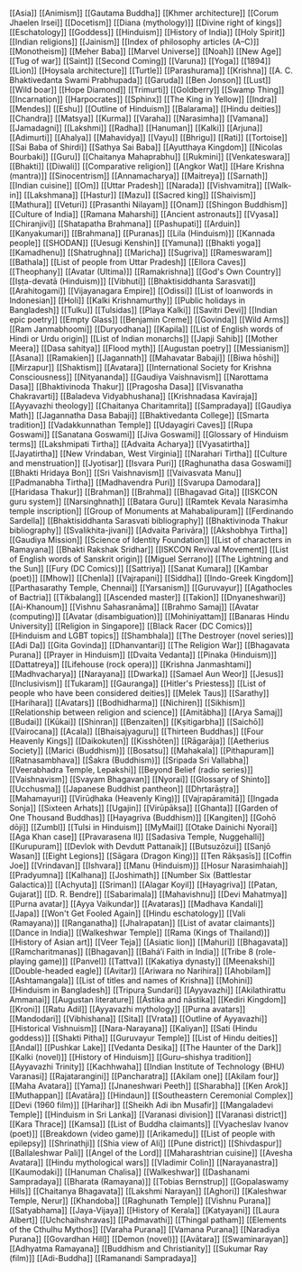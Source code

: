 [[Asia]]
[[Animism]]
[[Gautama Buddha]]
[[Khmer architecture]]
[[Corum Jhaelen Irsei]]
[[Docetism]]
[[Diana (mythology)]]
[[Divine right of kings]]
[[Eschatology]]
[[Goddess]]
[[Hinduism]]
[[History of India]]
[[Holy Spirit]]
[[Indian religions]]
[[Jainism]]
[[Index of philosophy articles (A–C)]]
[[Monotheism]]
[[Meher Baba]]
[[Marvel Universe]]
[[Noah]]
[[New Age]]
[[Tug of war]]
[[Saint]]
[[Second Coming]]
[[Varuna]]
[[Yoga]]
[[1894]]
[[Lion]]
[[Hoysala architecture]]
[[Turtle]]
[[Parashurama]]
[[Krishna]]
[[A. C. Bhaktivedanta Swami Prabhupada]]
[[Garuda]]
[[Ben Jonson]]
[[Lust]]
[[Wild boar]]
[[Hope Diamond]]
[[Trimurti]]
[[Goldberry]]
[[Swamp Thing]]
[[Incarnation]]
[[Harpocrates]]
[[Sphinx]]
[[The King in Yellow]]
[[Indra]]
[[Mendes]]
[[Eshu]]
[[Outline of Hinduism]]
[[Balarama]]
[[Hindu deities]]
[[Chandra]]
[[Matsya]]
[[Kurma]]
[[Varaha]]
[[Narasimha]]
[[Vamana]]
[[Jamadagni]]
[[Lakshmi]]
[[Radha]]
[[Hanuman]]
[[Kalki]]
[[Arjuna]]
[[Adimurti]]
[[Ahalya]]
[[Mahavidya]]
[[Vayu]]
[[Bhrigu]]
[[Rati]]
[[Tortoise]]
[[Sai Baba of Shirdi]]
[[Sathya Sai Baba]]
[[Ayutthaya Kingdom]]
[[Nicolas Bourbaki]]
[[Guru]]
[[Chaitanya Mahaprabhu]]
[[Rukmini]]
[[Venkateswara]]
[[Bhakti]]
[[Diwali]]
[[Comparative religion]]
[[Angkor Wat]]
[[Hare Krishna (mantra)]]
[[Sinocentrism]]
[[Annamacharya]]
[[Maitreya]]
[[Sarnath]]
[[Indian cuisine]]
[[Om]]
[[Uttar Pradesh]]
[[Narada]]
[[Vishvamitra]]
[[Walk-in]]
[[Lakshmana]]
[[Hastur]]
[[Mazu]]
[[Sacred king]]
[[Shaivism]]
[[Mathura]]
[[Veturi]]
[[Prasanthi Nilayam]]
[[Onam]]
[[Shingon Buddhism]]
[[Culture of India]]
[[Ramana Maharshi]]
[[Ancient astronauts]]
[[Vyasa]]
[[Chiranjivi]]
[[Shatapatha Brahmana]]
[[Pashupati]]
[[Arduin]]
[[Kanyakumari]]
[[Brahmana]]
[[Puranas]]
[[Lila (Hinduism)]]
[[Kannada people]]
[[SHODAN]]
[[Uesugi Kenshin]]
[[Yamuna]]
[[Bhakti yoga]]
[[Kamadhenu]]
[[Shatrughna]]
[[Maricha]]
[[Sugriva]]
[[Rameswaram]]
[[Bathala]]
[[List of people from Uttar Pradesh]]
[[Ellora Caves]]
[[Theophany]]
[[Avatar (Ultima)]]
[[Ramakrishna]]
[[God's Own Country]]
[[Iṣṭa-devatā (Hinduism)]]
[[Vibhuti]]
[[Bhaktisiddhanta Sarasvati]]
[[Arahitogami]]
[[Vijayanagara Empire]]
[[Odissi]]
[[List of loanwords in Indonesian]]
[[Holi]]
[[Kalki Krishnamurthy]]
[[Public holidays in Bangladesh]]
[[Tulku]]
[[Tulsidas]]
[[Playa Kalki]]
[[Savitri Devi]]
[[Indian epic poetry]]
[[Empty Glass]]
[[Benjamin Creme]]
[[Govinda]]
[[Wild Arms]]
[[Ram Janmabhoomi]]
[[Duryodhana]]
[[Kapila]]
[[List of English words of Hindi or Urdu origin]]
[[List of Indian monarchs]]
[[Japji Sahib]]
[[Mother Meera]]
[[Dasa sahitya]]
[[Flood myth]]
[[Augustan poetry]]
[[Messianism]]
[[Asana]]
[[Ramakien]]
[[Jagannath]]
[[Mahavatar Babaji]]
[[Biwa hōshi]]
[[Mirzapur]]
[[Shaktism]]
[[Avatara]]
[[International Society for Krishna Consciousness]]
[[Nityananda]]
[[Gaudiya Vaishnavism]]
[[Narottama Dasa]]
[[Bhaktivinoda Thakur]]
[[Pragosha Dasa]]
[[Visvanatha Chakravarti]]
[[Baladeva Vidyabhushana]]
[[Krishnadasa Kaviraja]]
[[Ayyavazhi theology]]
[[Chaitanya Charitamrita]]
[[Sampradaya]]
[[Gaudiya Math]]
[[Jagannatha Dasa Babaji]]
[[Bhaktivedanta College]]
[[Smarta tradition]]
[[Vadakkunnathan Temple]]
[[Udayagiri Caves]]
[[Rupa Goswami]]
[[Sanatana Goswami]]
[[Jiva Goswami]]
[[Glossary of Hinduism terms]]
[[Lakshmipati Tirtha]]
[[Advaita Acharya]]
[[Vyasatirtha]]
[[Jayatirtha]]
[[New Vrindaban, West Virginia]]
[[Narahari Tirtha]]
[[Culture and menstruation]]
[[Jyotisar]]
[[Isvara Puri]]
[[Raghunatha dasa Goswami]]
[[Bhakti Hridaya Bon]]
[[Sri Vaishnavism]]
[[Vaivasvata Manu]]
[[Padmanabha Tirtha]]
[[Madhavendra Puri]]
[[Svarupa Damodara]]
[[Haridasa Thakur]]
[[Brahman]]
[[Brahma]]
[[Bhagavad Gita]]
[[ISKCON guru system]]
[[Narsinghnath]]
[[Batara Guru]]
[[Ramtek Kevala Narasimha temple inscription]]
[[Group of Monuments at Mahabalipuram]]
[[Ferdinando Sardella]]
[[Bhaktisiddhanta Sarasvati bibliography]]
[[Bhaktivinoda Thakur bibliography]]
[[Svalikhita-jivani]]
[[Advaita Parivāra]]
[[Akshobhya Tirtha]]
[[Gaudiya Mission]]
[[Science of Identity Foundation]]
[[List of characters in Ramayana]]
[[Bhakti Rakshak Sridhar]]
[[ISKCON Revival Movement]]
[[List of English words of Sanskrit origin]]
[[Miguel Serrano]]
[[The Lightning and the Sun]]
[[Fury (DC Comics)]]
[[Sattriya]]
[[Sanat Kumara]]
[[Kambar (poet)]]
[[Mhow]]
[[Chenla]]
[[Vajrapani]]
[[Siddha]]
[[Indo-Greek Kingdom]]
[[Parthasarathy Temple, Chennai]]
[[Yarsanism]]
[[Guruvayur]]
[[Agathocles of Bactria]]
[[Tikbalang]]
[[Ascended master]]
[[Takion]]
[[Dnyaneshwari]]
[[Ai-Khanoum]]
[[Vishnu Sahasranāma]]
[[Brahmo Samaj]]
[[Avatar (computing)]]
[[Avatar (disambiguation)]]
[[Mohiniyattam]]
[[Banaras Hindu University]]
[[Religion in Singapore]]
[[Black Racer (DC Comics)]]
[[Hinduism and LGBT topics]]
[[Shambhala]]
[[The Destroyer (novel series)]]
[[Adi Da]]
[[Gita Govinda]]
[[Dhanvantari]]
[[The Religion War]]
[[Bhagavata Purana]]
[[Prayer in Hinduism]]
[[Dvaita Vedanta]]
[[Pinaka (Hinduism)]]
[[Dattatreya]]
[[Lifehouse (rock opera)]]
[[Krishna Janmashtami]]
[[Madhvacharya]]
[[Narayana]]
[[Dwarka]]
[[Samael Aun Weor]]
[[Jesus]]
[[Inclusivism]]
[[Tukaram]]
[[Gauranga]]
[[Hitler's Priestess]]
[[List of people who have been considered deities]]
[[Melek Taus]]
[[Sarathy]]
[[Harihara]]
[[Avatars]]
[[Bodhidharma]]
[[Nichiren]]
[[Sikhism]]
[[Relationship between religion and science]]
[[Amitābha]]
[[Arya Samaj]]
[[Budai]]
[[Kūkai]]
[[Shinran]]
[[Benzaiten]]
[[Kṣitigarbha]]
[[Saichō]]
[[Vairocana]]
[[Acala]]
[[Bhaisajyaguru]]
[[Thirteen Buddhas]]
[[Four Heavenly Kings]]
[[Daikokuten]]
[[Kisshōten]]
[[Rāgarāja]]
[[Aetherius Society]]
[[Marici (Buddhism)]]
[[Bosatsu]]
[[Mahakala]]
[[Pithapuram]]
[[Ratnasambhava]]
[[Śakra (Buddhism)]]
[[Sripada Sri Vallabha]]
[[Veerabhadra Temple, Lepakshi]]
[[Beyond Belief (radio series)]]
[[Vaishnavism]]
[[Svayam Bhagavan]]
[[Nyorai]]
[[Glossary of Shinto]]
[[Ucchusma]]
[[Japanese Buddhist pantheon]]
[[Dhṛtarāṣṭra]]
[[Mahamayuri]]
[[Virūḍhaka (Heavenly King)]]
[[Vajrapāramitā]]
[[Ingada Sonja]]
[[Sixteen Arhats]]
[[Ugajin]]
[[Virūpākṣa]]
[[Ghanta]]
[[Garden of One Thousand Buddhas]]
[[Hayagriva (Buddhism)]]
[[Kangiten]]
[[Gohō dōji]]
[[Zumbl]]
[[Tulsi in Hinduism]]
[[MyMail]]
[[Otake Dainichi Nyorai]]
[[Aga Khan case]]
[[Pravarasena II]]
[[Sadasiva Temple, Nuggehalli]]
[[Kurupuram]]
[[Devlok with Devdutt Pattanaik]]
[[Butsuzōzui]]
[[Sanjō Wasan]]
[[Eight Legions]]
[[Sāgara (Dragon King)]]
[[Ten Rākṣasīs]]
[[Coffin Joe]]
[[Vrindavan]]
[[Ishvara]]
[[Manu (Hinduism)]]
[[Hosur Narasimhaiah]]
[[Pradyumna]]
[[Kalhana]]
[[Joshimath]]
[[Number Six (Battlestar Galactica)]]
[[Achyuta]]
[[Sriman]]
[[Alagar Koyil]]
[[Hayagriva]]
[[Patan, Gujarat]]
[[D. R. Bendre]]
[[Sabarimala]]
[[Mahavishnu]]
[[Devi Mahatmya]]
[[Purna avatar]]
[[Ayya Vaikundar]]
[[Avataras]]
[[Madhava Kandali]]
[[Japa]]
[[Won't Get Fooled Again]]
[[Hindu eschatology]]
[[Vali (Ramayana)]]
[[Ranganatha]]
[[Jhalrapatan]]
[[List of avatar claimants]]
[[Dance in India]]
[[Walkeshwar Temple]]
[[Rama (Kings of Thailand)]]
[[History of Asian art]]
[[Veer Teja]]
[[Asiatic lion]]
[[Mahuri]]
[[Bhagavata]]
[[Ramcharitmanas]]
[[Bhagavan]]
[[Baháʼí Faith in India]]
[[Tribe 8 (role-playing game)]]
[[Panvel]]
[[Tattva]]
[[Kakatiya dynasty]]
[[Meenakshi]]
[[Double-headed eagle]]
[[Avitar]]
[[Ariwara no Narihira]]
[[Ahobilam]]
[[Ashtamangala]]
[[List of titles and names of Krishna]]
[[Mohini]]
[[Hinduism in Bangladesh]]
[[Tripura Sundari]]
[[Ayyavazhi]]
[[Akilathirattu Ammanai]]
[[Augustan literature]]
[[Āstika and nāstika]]
[[Kediri Kingdom]]
[[Kroni]]
[[Ratu Adil]]
[[Ayyavazhi mythology]]
[[Purna avatars]]
[[Mandodari]]
[[Vibhishana]]
[[Sita]]
[[Vrata]]
[[Outline of Ayyavazhi]]
[[Historical Vishnuism]]
[[Nara-Narayana]]
[[Kaliyan]]
[[Sati (Hindu goddess)]]
[[Shakti Pitha]]
[[Guruvayur Temple]]
[[List of Hindu deities]]
[[Andal]]
[[Pushkar Lake]]
[[Vedanta Desika]]
[[The Haunter of the Dark]]
[[Kalki (novel)]]
[[History of Hinduism]]
[[Guru–shishya tradition]]
[[Ayyavazhi Trinity]]
[[Kachhwaha]]
[[Indian Institute of Technology (BHU) Varanasi]]
[[Rajatarangini]]
[[Pancharatra]]
[[Akilam one]]
[[Akilam four]]
[[Maha Avatara]]
[[Yama]]
[[Jnaneshwari Peeth]]
[[Sharabha]]
[[Ken Arok]]
[[Muthappan]]
[[Avatāra]]
[[Hindaun]]
[[Southeastern Ceremonial Complex]]
[[Devi (1960 film)]]
[[Harihar]]
[[Sheikh Adi ibn Musafir]]
[[Mangaladevi Temple]]
[[Hinduism in Sri Lanka]]
[[Varanasi division]]
[[Varanasi district]]
[[Kara Thrace]]
[[Kamsa]]
[[List of Buddha claimants]]
[[Vyacheslav Ivanov (poet)]]
[[Breakdown (video game)]]
[[Arikamedu]]
[[List of people with epilepsy]]
[[Shrinathji]]
[[Shia view of Ali]]
[[Pune district]]
[[Shivdaspur]]
[[Ballaleshwar Pali]]
[[Angel of the Lord]]
[[Maharashtrian cuisine]]
[[Avesha Avatara]]
[[Hindu mythological wars]]
[[Vladimir Colin]]
[[Narayanastra]]
[[Kaumodaki]]
[[Hanuman Chalisa]]
[[Walkeshwar]]
[[Dashanami Sampradaya]]
[[Bharata (Ramayana)]]
[[Tobias Bernstrup]]
[[Gopalaswamy Hills]]
[[Chaitanya Bhagavata]]
[[Lakshmi Narayan]]
[[Aghori]]
[[Kaleshwar Temple, Nerur]]
[[Khandoba]]
[[Raghunath Temple]]
[[Vishnu Purana]]
[[Satyabhama]]
[[Jaya-Vijaya]]
[[History of Kerala]]
[[Katyayani]]
[[Laura Albert]]
[[Uchchaihshravas]]
[[Padmavathi]]
[[Thingal patham]]
[[Elements of the Cthulhu Mythos]]
[[Varaha Purana]]
[[Vamana Purana]]
[[Naradiya Purana]]
[[Govardhan Hill]]
[[Demon (novel)]]
[[Avātara]]
[[Swaminarayan]]
[[Adhyatma Ramayana]]
[[Buddhism and Christianity]]
[[Sukumar Ray (film)]]
[[Adi-Buddha]]
[[Ramanandi Sampradaya]]
